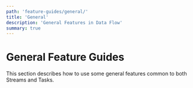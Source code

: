 ```yaml
---
path: 'feature-guides/general/'
title: 'General'
description: 'General Features in Data Flow'
summary: true
---
```


# General Feature Guides

This section describes how to use some general features common to both Streams and Tasks.
